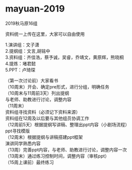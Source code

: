 # mayuan-2019  
2019秋马原16组  

资料统一上传在这里，大家可以自由使用  

1.演讲组：文子潇  
2.提纲组：文言,胡铭中  
3.资料组：齐佳浩，蔡予诚，吴睿，乔靖文，黄原辉，熊晓桐  
4.提炼：堵君懿  
5.PPT：卢琦琛  


（第一次讨论前）大家看书  
（10周末）开会、确定pre形式，进行分组，明确任务  
（10周末与11周前3天）列出提纲  
		与老师、助教进行讨论，调整内容  
（11周末）  
	资料组寻找资料（必须记下资料来源）  
	资料组在12周及以后要与其他组员协调工作  
（12周前5天）根据提纲写讲稿、整理出ppt内容（小剧场流程）  
	ppt寻找模版  
（12周末）根据提纲与讲稿搭建ppt框架  
	演讲同学熟悉内容  
（13周）完善ppt内容，与老师、助教进行讨论，调整内容一次  
（13周末）通过练习控制时间，调整内容（审核ppt）  
（15周上课前）最终练习  
